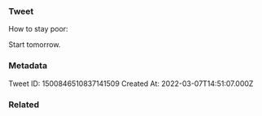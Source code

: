 ### Tweet
How to stay poor:

Start tomorrow.

### Metadata
Tweet ID: 1500846510837141509
Created At: 2022-03-07T14:51:07.000Z

### Related

